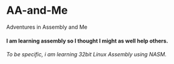 # AA-and-Me
Adventures in Assembly and Me

#### I am learning assembly so I thought I might as well help others.

###### To be specific, i am learning 32bit Linux Assembly using NASM.

#
